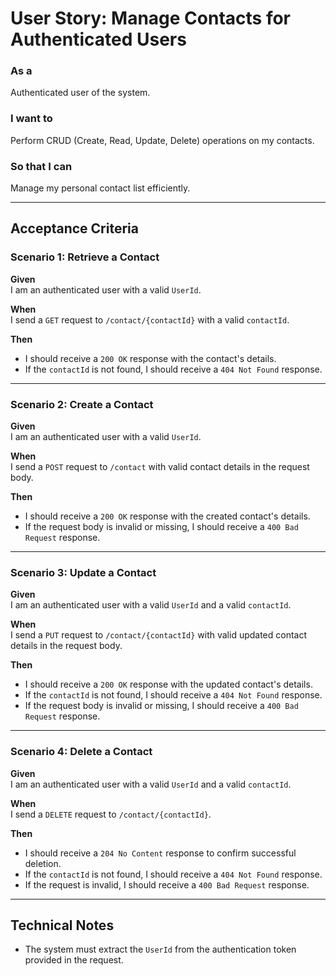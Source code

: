# User Story: Manage Contacts for Authenticated Users

### **As a**  
Authenticated user of the system.

### **I want to**  
Perform CRUD (Create, Read, Update, Delete) operations on my contacts.

### **So that I can**  
Manage my personal contact list efficiently.

---

## Acceptance Criteria

### **Scenario 1: Retrieve a Contact**  

**Given**  
I am an authenticated user with a valid `UserId`.

**When**  
I send a `GET` request to `/contact/{contactId}` with a valid `contactId`.

**Then**  
- I should receive a `200 OK` response with the contact's details.
- If the `contactId` is not found, I should receive a `404 Not Found` response.

---

### **Scenario 2: Create a Contact**

**Given**  
I am an authenticated user with a valid `UserId`.

**When**  
I send a `POST` request to `/contact` with valid contact details in the request body.

**Then**  
- I should receive a `200 OK` response with the created contact's details.
- If the request body is invalid or missing, I should receive a `400 Bad Request` response.

---

### **Scenario 3: Update a Contact**

**Given**  
I am an authenticated user with a valid `UserId` and a valid `contactId`.

**When**  
I send a `PUT` request to `/contact/{contactId}` with valid updated contact details in the request body.

**Then**  
- I should receive a `200 OK` response with the updated contact's details.
- If the `contactId` is not found, I should receive a `404 Not Found` response.
- If the request body is invalid or missing, I should receive a `400 Bad Request` response.

---

### **Scenario 4: Delete a Contact**

**Given**  
I am an authenticated user with a valid `UserId` and a valid `contactId`.

**When**  
I send a `DELETE` request to `/contact/{contactId}`.

**Then**  
- I should receive a `204 No Content` response to confirm successful deletion.
- If the `contactId` is not found, I should receive a `404 Not Found` response.
- If the request is invalid, I should receive a `400 Bad Request` response.

---

## Technical Notes

- The system must extract the `UserId` from the authentication token provided in the request.